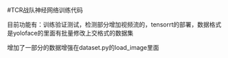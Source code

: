 #TCR战队神经网络训练代码

目前功能有：训练验证测试，检测部分增加视频流的，tensorrt的部署，数据格式是yoloface的里面有批量修改上交格式的数据集

增加了一部分的数据增强在dataset.py的load_image里面
